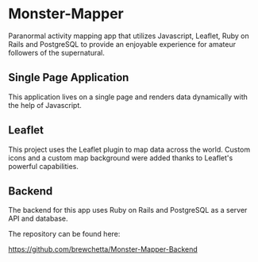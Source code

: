 # Monster-Mapper
Paranormal activity mapping app that utilizes Javascript, Leaflet, Ruby on Rails and PostgreSQL to provide an enjoyable experience for amateur followers of the supernatural.

## Single Page Application

This application lives on a single page and renders data dynamically with the help of Javascript.

## Leaflet

This project uses the Leaflet plugin to map data across the world. Custom icons and a custom map background were added thanks to Leaflet's powerful capabilities.

## Backend

The backend for this app uses Ruby on Rails and PostgreSQL as a server API and database.

The repository can be found here:

https://github.com/brewchetta/Monster-Mapper-Backend
